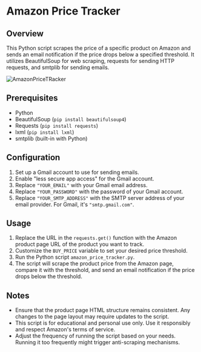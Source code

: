 # Amazon Price Tracker

## Overview
This Python script scrapes the price of a specific product on Amazon and sends an email notification if the price drops below a specified threshold. It utilizes BeautifulSoup for web scraping, requests for sending HTTP requests, and smtplib for sending emails.

![AmazonPriceTRacker](https://github.com/user-attachments/assets/7106bb96-1b01-4609-8902-84af1887d9f4)


## Prerequisites
- Python 
- BeautifulSoup (`pip install beautifulsoup4`)
- Requests (`pip install requests`)
- lxml (`pip install lxml`)
- smtplib (built-in with Python)

## Configuration
1. Set up a Gmail account to use for sending emails.
2. Enable "less secure app access" for the Gmail account.
3. Replace `"YOUR_EMAIL"` with your Gmail email address.
4. Replace `"YOUR_PASSWORD"` with the password of your Gmail account.
5. Replace `"YOUR_SMTP_ADDRESS"` with the SMTP server address of your email provider. For Gmail, it's `"smtp.gmail.com"`.

## Usage
1. Replace the URL in the `requests.get()` function with the Amazon product page URL of the product you want to track.
2. Customize the `BUY_PRICE` variable to set your desired price threshold.
3. Run the Python script `amazon_price_tracker.py`.
4. The script will scrape the product price from the Amazon page, compare it with the threshold, and send an email notification if the price drops below the threshold.

## Notes
- Ensure that the product page HTML structure remains consistent. Any changes to the page layout may require updates to the script.
- This script is for educational and personal use only. Use it responsibly and respect Amazon's terms of service.
- Adjust the frequency of running the script based on your needs. Running it too frequently might trigger anti-scraping mechanisms.

